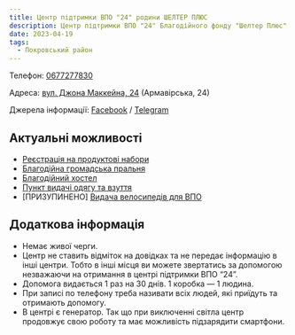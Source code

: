 ```yaml
---
title: Центр підтримки ВПО "24" родини ШЕЛТЕР ПЛЮС
description: Центр підтримки ВПО "24" Благодійного фонду "Шелтер Плюс" у Кривому Розі за адресою вулиця Маккейна, 24 
date: 2023-04-19
tags:
  - Покровський район
---
```


<div class="centers--block">

Телефон: <a href="tel:0677277830">0677277830</a>

Адреса: [вул. Джона Маккейна, 24](https://goo.gl/maps/LjhkFUZHJuaAuEKt9) (Армавірська, 24)

Джерела інформації: [Facebook](https://fb.com/supportcenter24) / [Telegram](https://t.me/centervpo24) 

</div>

## Актуальні можливості 
- [Реєстрація на продуктові набори](/center/vpo24/reyestraciya)
- [Благодійна громадська пральня](/center/vpo24/pralnya)
- [Благодійний хостел](/center/vpo24/hostel)
- [Пункт видачі одягу та взуття](/center/vpo24/odyag)
- [ПРИЗУПИНЕНО] [Видача велосипедів для ВПО](https://forms.gle/xWdQzPmk76LYjd357)

## Додаткова інформація
- Немає живої черги.
- Центр не ставить відміток на довідках та не передає інформацію в інші центри. Тобто в інші місця ви можете звертатись за допомогою незважаючи на отримання в центрі підтримки ВПО “24”.
- Допомога видається 1 раз на 30 днів. 1 коробка — 1 людина.
- При записі по телефону треба називати всіх людей, які приїдуть та отримають допомогу.
- В центрі є генератор. Так що при виключенні світла центр продовжує свою роботу та має можливість підзарядити смартфони.